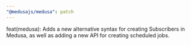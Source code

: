 ```yaml
---
"@medusajs/medusa": patch
---
```


feat(medusa): Adds a new alternative syntax for creating Subscribers in Medusa, as well as adding a new API for creating scheduled jobs.

